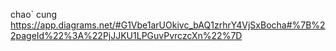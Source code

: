 chao` cung   
https://app.diagrams.net/#G1Vbe1arUOkivc_bAQ1zrhrY4VjSxBocha#%7B%22pageId%22%3A%22PjJJKU1LPGuvPvrczcXn%22%7D
